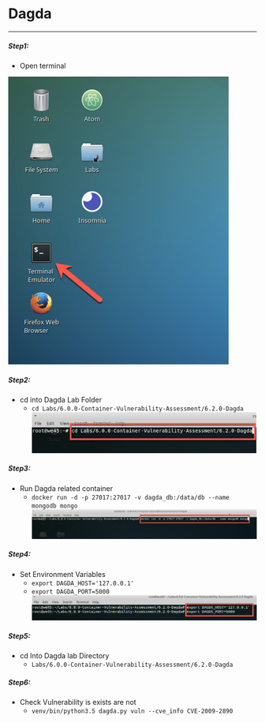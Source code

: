 # Dagda

---

##### Step1:

* Open terminal

![](img/Open-Terminal.png)

##### Step2:

* cd into Dagda Lab Folder
    * `cd Labs/6.0.0-Container-Vulnerability-Assessment/6.2.0-Dagda`
    ![](img/cd-path.png)

##### Step3:

* Run Dagda related container
    * `docker run -d -p 27017:27017 -v dagda_db:/data/db --name mongodb mongo`
    ![](img/dagda-db.png)

##### Step4:

* Set Environment Variables
    * `export DAGDA_HOST='127.0.0.1'`
    * `export DAGDA_PORT=5000`
    ![](img/env2.png)

##### Step5:  

* cd Into Dagda lab Directory
    * `Labs/6.0.0-Container-Vulnerability-Assessment/6.2.0-Dagda`

##### Step6:   
   
* Check Vulnerability is exists are not
    * `venv/bin/python3.5 dagda.py vuln --cve_info CVE-2009-2890`
